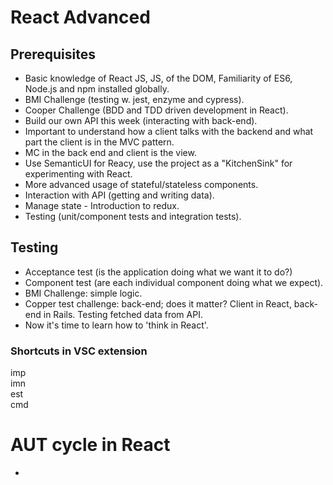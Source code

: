 # React Advanced  
## Prerequisites  
- Basic knowledge of React JS, JS, of the DOM, Familiarity of ES6, Node.js and npm installed globally.
- BMI Challenge (testing w. jest, enzyme and cypress).
- Cooper Challenge (BDD and TDD driven development in React).
- Build our own API this week (interacting with back-end).
- Important to understand how a client talks with the backend and what part the client is in the MVC pattern.
- MC in the back end and client is the view.
- Use SemanticUI for Reacy, use the project as a "KitchenSink" for experimenting with React.
- More advanced usage of stateful/stateless components.
- Interaction with API (getting and writing data).
- Manage state - Introduction to redux.
- Testing (unit/component tests and integration tests).
## Testing
- Acceptance test (is the application doing what we want it to do?)
- Component test (are each individual component doing what we expect).
- BMI Challenge: simple logic. 
- Copper test challenge: back-end; does it matter? Client in React, back-end in Rails. Testing fetched data from API.
- Now it's time to learn how to 'think in React'.
### Shortcuts in VSC extension
imp  
imn  
est  
cmd  

# AUT cycle in React
- 
```js
```
